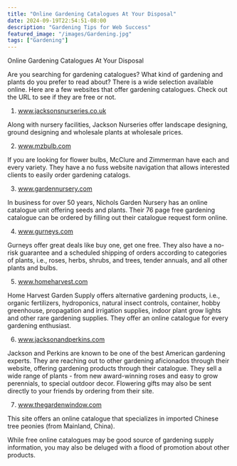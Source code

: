```yaml
---
title: "Online Gardening Catalogues At Your Disposal"
date: 2024-09-19T22:54:51-08:00
description: "Gardening Tips for Web Success"
featured_image: "/images/Gardening.jpg"
tags: ["Gardening"]
---
```


Online Gardening Catalogues At Your Disposal


Are you searching for gardening catalogues? What kind of gardening and plants do you prefer to read about? There is a wide selection available online. Here are a few websites that offer gardening catalogues. Check out the URL to see if they are free or not.

1. www.jacksonsnurseries.co.uk

Along with nursery facilities, Jackson Nurseries offer landscape designing, ground designing and wholesale plants at wholesale prices. 

2. www.mzbulb.com

If you are looking for flower bulbs, McClure and Zimmerman have each and every variety. They have a no fuss website navigation that allows interested clients to easily order gardening catalogs. 

3. www.gardennursery.com

In business for over 50 years, Nichols Garden Nursery has an online catalogue unit offering seeds and plants. Their 76 page free gardening catalogue can be ordered by filling out their catalogue request form online. 

4. www.gurneys.com

Gurneys offer great deals like buy one, get one free. They also have a no-risk guarantee and a scheduled shipping of orders according to categories of plants, i.e., roses, herbs, shrubs, and trees, tender annuals, and all other plants and bulbs. 

5. www.homeharvest.com

Home Harvest Garden Supply offers alternative gardening products, i.e., organic fertilizers, hydroponics, natural insect controls, container, hobby greenhouse, propagation and irrigation supplies, indoor plant grow lights and other rare gardening supplies. They offer an online catalogue for every gardening enthusiast.

6. www.jacksonandperkins.com

Jackson and Perkins are known to be one of the best American gardening experts. They are reaching out to other gardening aficionados through their website, offering gardening products through their catalogue. They sell a wide range of plants - from new award-winning roses and easy to grow perennials, to special outdoor decor. Flowering gifts may also be sent directly to your friends by ordering from their site. 

 
7. www.thegardenwindow.com

This site offers an online catalogue that specializes in imported Chinese tree peonies (from Mainland, China). 

While free online catalogues may be good source of gardening supply information, you may also be deluged with a flood of promotion about other products. 
	
	

